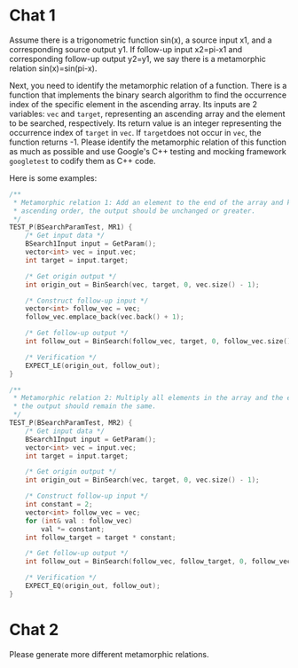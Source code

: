# Chat 1

Assume there is a trigonometric function sin(x), a source input x1, and a corresponding source output y1. If follow-up input x2=pi-x1 and corresponding follow-up output y2=y1, we say there is a metamorphic relation sin(x)=sin(pi-x).

Next, you need to identify the metamorphic relation of a function. There is a function that implements the binary search algorithm to find the occurrence index of the specific element in the ascending array. Its inputs are 2 variables: ```vec``` and ```target```, representing an ascending array and the element to be searched, respectively. Its return value is an integer representing the occurrence index of ```target``` in ```vec```. If ```target```does not occur in ```vec```, the function returns -1. Please identify the metamorphic relation of this function as much as possible and use Google's C++ testing and mocking framework ```googletest``` to codify them as C++ code.

Here is some examples:

```C++
/**
 * Metamorphic relation 1: Add an element to the end of the array and keep the array in
 * ascending order, the output should be unchanged or greater.
 */
TEST_P(BSearchParamTest, MR1) {
    /* Get input data */
    BSearch1Input input = GetParam();
    vector<int> vec = input.vec;
    int target = input.target;

    /* Get origin output */
    int origin_out = BinSearch(vec, target, 0, vec.size() - 1);

    /* Construct follow-up input */
    vector<int> follow_vec = vec;
    follow_vec.emplace_back(vec.back() + 1);

    /* Get follow-up output */
    int follow_out = BinSearch(follow_vec, target, 0, follow_vec.size() - 1);

    /* Verification */
    EXPECT_LE(origin_out, follow_out);
}

/**
 * Metamorphic relation 2: Multiply all elements in the array and the element to be located by a constant,
 * the output should remain the same.
 */
TEST_P(BSearchParamTest, MR2) {
    /* Get input data */
    BSearch1Input input = GetParam();
    vector<int> vec = input.vec;
    int target = input.target;

    /* Get origin output */
    int origin_out = BinSearch(vec, target, 0, vec.size() - 1);

    /* Construct follow-up input */
    int constant = 2;
    vector<int> follow_vec = vec;
    for (int& val : follow_vec)
        val *= constant;
    int follow_target = target * constant;

    /* Get follow-up output */
    int follow_out = BinSearch(follow_vec, follow_target, 0, follow_vec.size() - 1);

    /* Verification */
    EXPECT_EQ(origin_out, follow_out);
}
```

# Chat 2

Please generate more different metamorphic relations.